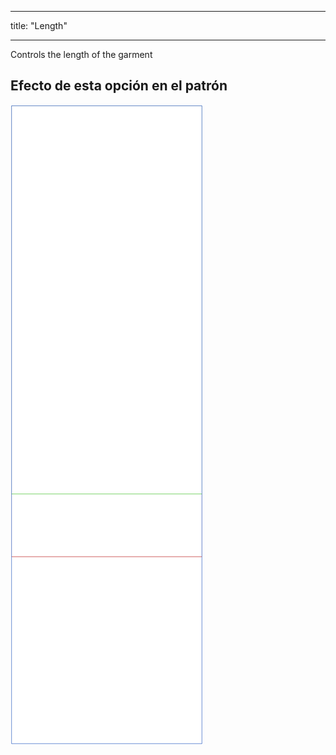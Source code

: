 - - -
title: "Length"
- - -

Controls the length of the garment

## Efecto de esta opción en el patrón

![Esta imagen muestra el efecto de esta opción superponiendo varias variantes que tienen un valor diferente para esta opción](tiberius_length_sample.svg "Effect of this option on the pattern")
